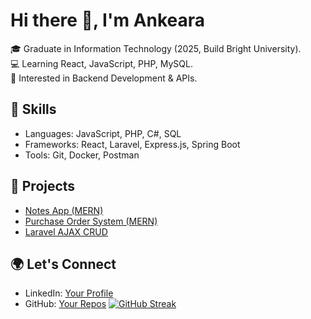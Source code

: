 # Hi there 👋, I'm Ankeara  

🎓 Graduate in Information Technology (2025, Build Bright University).  
💻 Learning React, JavaScript, PHP, MySQL.  
🚀 Interested in Backend Development & APIs.  

## 🔧 Skills
- Languages: JavaScript, PHP, C#, SQL  
- Frameworks: React, Laravel, Express.js, Spring Boot  
- Tools: Git, Docker, Postman  

## 📌 Projects
- [Notes App (MERN)](https://github.com/your-repo-link)  
- [Purchase Order System (MERN)](https://github.com/your-repo-link)  
- [Laravel AJAX CRUD](https://github.com/your-repo-link)  

## 🌍 Let's Connect
- LinkedIn: [Your Profile](https://linkedin.com/in/your-link)  
- GitHub: [Your Repos](https://github.com/your-username)
[![GitHub Streak](https://streak-stats.demolab.com/?user=DenverCoder1)](https://git.io/streak-stats)
